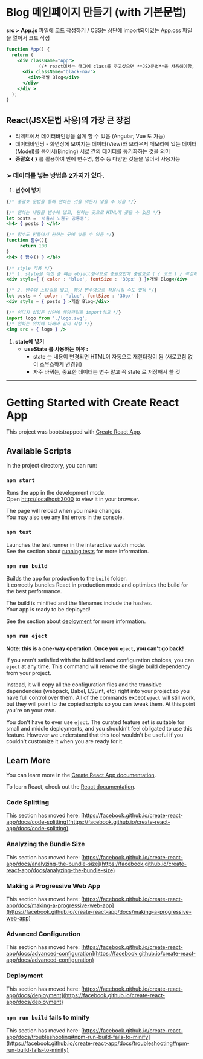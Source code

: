 
# Blog 메인페이지 만들기 (with 기본문법)

**src >** **App.js** 파일에 코드 작성하기 / CSS는 상단에 import되어있는 App.css 파일을 열어서 코드 작성

```jsx
function App() {
  return (
    <div className="App">			
			(/* react에서는 태그에 class를 주고싶으면 **JSX문법**을 사용해야함, class X, className O */}
      <div className="black-nav">
        <div>개발 Blog</div>
      </div>     
    </div >
  );
}
```

## React(JSX문법 사용)의 가장 큰 장점

- 리액트에서 데이터바인딩을 쉽게 할 수 있음 (Angular, Vue 도 가능)
- 데이터바인딩 - 화면상에 보여지는 데이터(View)와 브라우저 메모리에 있는 데이터(Model)를 묶어서(Binding) 서로 간의 데이터를 동기화하는 것을 의미
- **중괄호 { }** 를 활용하여 안에 변수명, 함수 등 다양한 것들을 넣어서 사용가능

### ➢ 데이터를 넣는 방법은 2가지가 있다.

1. **변수에 넣기**

```jsx
{/* 중괄호 문법을 통해 원하는 것을 뭐든지 넣을 수 있음 */}

{/* 원하는 내용을 변수에 넣고, 원하는 곳으로 HTML에 꽂을 수 있음 */}
let posts = '서울시 노원구 공릉동';
<h4> { posts } </h4>

{/* 함수도 만들어서 원하는 곳에 넣을 수 있음 */}
function 함수(){
     return 100
}
<h4> { 함수() } </h4>

{/* style 적용 */}
{/* 1. style을 직접 줄 떄는 object형식으로 중괄호안에 중괄호로 { { 코드 } } 작성해야함 */}
<div style={ { color : 'blue', fontSize : '30px' } }>개발 Blog</div>

{/* 2. 변수에 스타일을 넣고, 해당 변수명으로 적용시킬 수도 있음 */}
let posts = { color : 'blue', fontSize : '30px' }
<div style = { posts } >개발 Blog</div>

{/* 이미지 삽입은 상단에 해당파일을 import하고 */} 
import logo from './logo.svg';
{/* 원하는 위치에 아래와 같이 작성 */}
<img src = { logo } />
```

1. **state에 넣기**
    - **useState 를 사용하는 이유 :**
        - state 는 내용이 변경되면 HTML이 자동으로 재렌더링이 됨 (새로고침 없이 스무스하게 변경됨)
        - 자주 바뀌는, 중요한 데이터는 변수 말고 꼭 state 로 저장해서 쓸 것


---



# Getting Started with Create React App

This project was bootstrapped with [Create React App](https://github.com/facebook/create-react-app).

## Available Scripts

In the project directory, you can run:

### `npm start`

Runs the app in the development mode.\
Open [http://localhost:3000](http://localhost:3000) to view it in your browser.

The page will reload when you make changes.\
You may also see any lint errors in the console.

### `npm test`

Launches the test runner in the interactive watch mode.\
See the section about [running tests](https://facebook.github.io/create-react-app/docs/running-tests) for more information.

### `npm run build`

Builds the app for production to the `build` folder.\
It correctly bundles React in production mode and optimizes the build for the best performance.

The build is minified and the filenames include the hashes.\
Your app is ready to be deployed!

See the section about [deployment](https://facebook.github.io/create-react-app/docs/deployment) for more information.

### `npm run eject`

**Note: this is a one-way operation. Once you `eject`, you can't go back!**

If you aren't satisfied with the build tool and configuration choices, you can `eject` at any time. This command will remove the single build dependency from your project.

Instead, it will copy all the configuration files and the transitive dependencies (webpack, Babel, ESLint, etc) right into your project so you have full control over them. All of the commands except `eject` will still work, but they will point to the copied scripts so you can tweak them. At this point you're on your own.

You don't have to ever use `eject`. The curated feature set is suitable for small and middle deployments, and you shouldn't feel obligated to use this feature. However we understand that this tool wouldn't be useful if you couldn't customize it when you are ready for it.

## Learn More

You can learn more in the [Create React App documentation](https://facebook.github.io/create-react-app/docs/getting-started).

To learn React, check out the [React documentation](https://reactjs.org/).

### Code Splitting

This section has moved here: [https://facebook.github.io/create-react-app/docs/code-splitting](https://facebook.github.io/create-react-app/docs/code-splitting)

### Analyzing the Bundle Size

This section has moved here: [https://facebook.github.io/create-react-app/docs/analyzing-the-bundle-size](https://facebook.github.io/create-react-app/docs/analyzing-the-bundle-size)

### Making a Progressive Web App

This section has moved here: [https://facebook.github.io/create-react-app/docs/making-a-progressive-web-app](https://facebook.github.io/create-react-app/docs/making-a-progressive-web-app)

### Advanced Configuration

This section has moved here: [https://facebook.github.io/create-react-app/docs/advanced-configuration](https://facebook.github.io/create-react-app/docs/advanced-configuration)

### Deployment

This section has moved here: [https://facebook.github.io/create-react-app/docs/deployment](https://facebook.github.io/create-react-app/docs/deployment)

### `npm run build` fails to minify

This section has moved here: [https://facebook.github.io/create-react-app/docs/troubleshooting#npm-run-build-fails-to-minify](https://facebook.github.io/create-react-app/docs/troubleshooting#npm-run-build-fails-to-minify)
